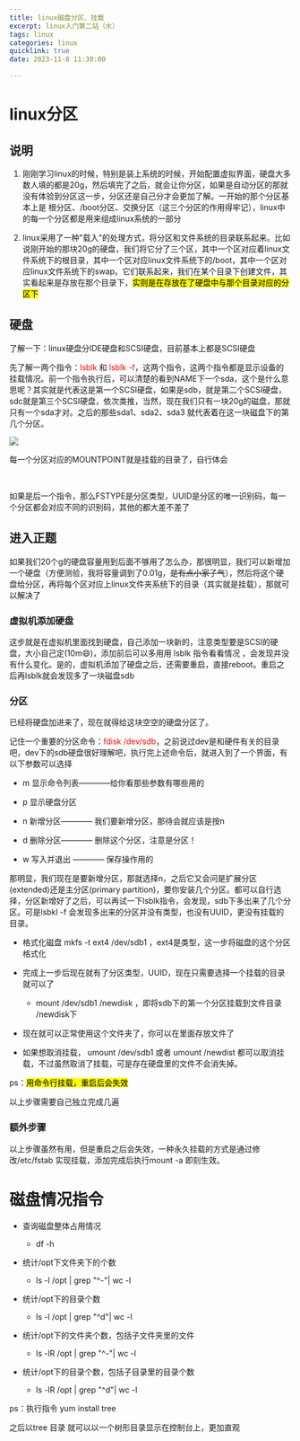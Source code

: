 ```yaml
---
title: linux磁盘分区、挂载
excerpt: linux入门第二站（水）
tags: linux
categories: linux
quicklink: true
date: 2023-11-8 11:30:00

---
```


<!DOCTYPE html>

# linux分区

## 说明

1. 刚刚学习linux的时候，特别是装上系统的时候，开始配置虚拟界面，硬盘大多数人填的都是20g，然后填完了之后，就会让你分区，如果是自动分区的那就没有体验到分区这一步，分区还是自己分才会更加了解。一开始的那个分区基本上是 根分区、/boot分区、交换分区（这三个分区的作用得牢记），linux中的每一个分区都是用来组成linux系统的一部分

2. linux采用了一种"载入"的处理方式，将分区和文件系统的目录联系起来。比如说刚开始的那块20g的硬盘，我们将它分了三个区，其中一个区对应着linux文件系统下的根目录，其中一个区对应linux文件系统下的/boot，其中一个区对应linux文件系统下的swap。它们联系起来，我们在某个目录下创建文件，其实看起来是存放在那个目录下，<mark>实则是在存放在了硬盘中与那个目录对应的分区下</mark>

## 硬盘

了解一下：linux硬盘分IDE硬盘和SCSI硬盘，目前基本上都是SCSI硬盘

先了解一两个指令：<span style="color:red">lsblk</span> 和 <span style="color:red">lsblk -f</span>，这两个指令，这两个指令都是显示设备的挂载情况。前一个指令执行后，可以清楚的看到NAME下一个sda，这个是什么意思呢？其实就是代表这是第一个SCSI硬盘，如果是sdb，就是第二个SCSI硬盘，sdc就是第三个SCSI硬盘，依次类推，当然，现在我们只有一块20g的磁盘，那就只有一个sda才对。之后的那些sda1、sda2、sda3 就代表着在这一块磁盘下的第几个分区。

![](/images/linux_02.png)

每一个分区对应的MOUNTPOINT就是挂载的目录了，自行体会

<br>

如果是后一个指令，那么FSTYPE是分区类型，UUID是分区的唯一识别码，每一个分区都会对应不同的识别码，其他的都大差不差了







## 进入正题

如果我们20个g的硬盘容量用到后面不够用了怎么办，那很明显，我们可以新增加一个硬盘（方便测验，我将容量调到了0.01g，~~是有点小家子气~~），然后将这个硬盘给分区，再将每个区对应上linux文件夹系统下的目录（其实就是挂载），那就可以解决了



### 虚拟机添加硬盘

这步就是在虚拟机里面找到硬盘，自己添加一块新的，注意类型要是SCSI的硬盘，大小自己定(10m😄)，添加前后可以多用用 lsblk 指令看看情况 ，会发现并没有什么变化。是的，虚拟机添加了硬盘之后，还需要重启，直接reboot。重启之后再lsblk就会发现多了一块磁盘sdb



### 分区

已经将硬盘加进来了，现在就得给这块空空的硬盘分区了。

记住一个重要的分区命令：<span style="color:red">fdisk /dev/sdb</span>，之前说过dev是和硬件有关的目录吧，dev下的sdb硬盘很好理解吧，执行完上述命令后，就进入到了一个界面，有以下参数可以选择

- m 显示命令列表————给你看那些参数有哪些用的

- p 显示硬盘分区

- n 新增分区———— 我们要新增分区，那待会就应该是按n

- d 删除分区———— 删除这个分区，注意是分区！

- w 写入并退出 ———— 保存操作用的

那明显，我们现在是要新增分区，那就选择n，之后它又会问是扩展分区(extended)还是主分区(primary partition)，要你安装几个分区。都可以自行选择，分区新增好了之后，可以再试一下lsblk指令，会发现，sdb下多出来了几个分区。可是lsbkl -f 会发现多出来的分区并没有类型，也没有UUID，更没有挂载的目录。

- 格式化磁盘 mkfs -t  ext4 /dev/sdb1 ，ext4是类型，这一步将磁盘的这个分区格式化

- 完成上一步后现在就有了分区类型，UUID，现在只需要选择一个挂载的目录就可以了
  
  - mount /dev/sdb1 /newdisk ，即将sdb下的第一个分区挂载到文件目录 /newdisk下

- 现在就可以正常使用这个文件夹了，你可以在里面存放文件了

- 如果想取消挂载， umount /dev/sdb1 或者 umount /newdist 都可以取消挂载，不过虽然取消了挂载，可是存在硬盘里的文件不会消失掉。

ps：<mark>用命令行挂载，重启后会失效</mark>



以上步骤需要自己独立完成几遍

### 额外步骤

以上步骤虽然有用，但是重启之后会失效，一种永久挂载的方式是通过修改/etc/fstab 实现挂载，添加完成后执行mount -a 即刻生效。





# 磁盘情况指令



- 查询磁盘整体占用情况
  
  - df -h

- 统计/opt下文件夹下的个数
  
  - ls -l /opt | grep "^-"| wc -l

- 统计/opt下的目录个数
  
  - ls -l /opt | grep "^d"| wc -l

- 统计/opt下的文件夹个数，包括子文件夹里的文件
  
  - ls -lR /opt | grep "^-"| wc -l

- 统计/opt下的目录个数，包括子目录里的目录个数
  
  - ls -lR /opt | grep "^d"| wc -l

ps：执行指令 yum install tree

之后以tree 目录 就可以以一个树形目录显示在控制台上，更加直观
















